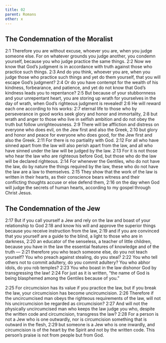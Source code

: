 ```yaml
---
title: 02
parent: Romans
other: x
---
```


## The Condemnation of the Moralist

<a name="2:1">2:1</a> Therefore you are without excuse, whoever you are, when you judge someone else. For on whatever grounds you judge another, you condemn yourself, because you who judge practice the same things. <a name="2:2">2:2</a> Now we know that God’s judgment is in accordance with truth against those who practice such things. <a name="2:3">2:3</a> And do you think, whoever you are, when you judge those who practice such things and yet do them yourself, that you will escape God’s judgment? <a name="2:4">2:4</a> Or do you have contempt for the wealth of his kindness, forbearance, and patience, and yet do not know that God’s kindness leads you to repentance? <a name="2:5">2:5</a> But because of your stubbornness and your unrepentant heart, you are storing up wrath for yourselves in the day of wrath, when God’s righteous judgment is revealed! <a name="2:6">2:6</a> He will reward each one according to his works: <a name="2:7">2:7</a> eternal life to those who by perseverance in good works seek glory and honor and immortality, <a name="2:8">2:8</a> but wrath and anger to those who live in selfish ambition and do not obey the truth but follow unrighteousness. <a name="2:9">2:9</a> There will be affliction and distress on everyone who does evil, on the Jew first and also the Greek, <a name="2:10">2:10</a> but glory and honor and peace for everyone who does good, for the Jew first and also the Greek. <a name="2:11">2:11</a> For there is no partiality with God. <a name="2:12">2:12</a> For all who have sinned apart from the law will also perish apart from the law, and all who have sinned under the law will be judged by the law. <a name="2:13">2:13</a> For it is not those who hear the law who are righteous before God, but those who do the law will be declared righteous. <a name="2:14">2:14</a> For whenever the Gentiles, who do not have the law, do by nature the things required by the law, these who do not have the law are a law to themselves. <a name="2:15">2:15</a> They show that the work of the law is written in their hearts, as their conscience bears witness and their conflicting thoughts accuse or else defend them, <a name="2:16">2:16</a> on the day when God will judge the secrets of human hearts, according to my gospel through Christ Jesus.

## The Condemnation of the Jew

<a name="2:17">2:17</a> But if you call yourself a Jew and rely on the law and boast of your relationship to God <a name="2:18">2:18</a> and know his will and approve the superior things because you receive instruction from the law, <a name="2:19">2:19</a> and if you are convinced that you yourself are a guide to the blind, a light to those who are in darkness, <a name="2:20">2:20</a> an educator of the senseless, a teacher of little children, because you have in the law the essential features of knowledge and of the truth — <a name="2:21">2:21</a> therefore you who teach someone else, do you not teach yourself? You who preach against stealing, do you steal? <a name="2:22">2:22</a> You who tell others not to commit adultery, do you commit adultery? You who abhor idols, do you rob temples? <a name="2:23">2:23</a> You who boast in the law dishonor God by transgressing the law! <a name="2:24">2:24</a> For just as it is written, “the name of God is being blasphemed among the Gentiles because of you.”

<a name="2:25">2:25</a> For circumcision has its value if you practice the law, but if you break the law, your circumcision has become uncircumcision. <a name="2:26">2:26</a> Therefore if the uncircumcised man obeys the righteous requirements of the law, will not his uncircumcision be regarded as circumcision? <a name="2:27">2:27</a> And will not the physically uncircumcised man who keeps the law judge you who, despite the written code and circumcision, transgress the law? <a name="2:28">2:28</a> For a person is not a Jew who is one outwardly, nor is circumcision something that is outward in the flesh, <a name="2:29">2:29</a> but someone is a Jew who is one inwardly, and circumcision is of the heart by the Spirit and not by the written code. This person’s praise is not from people but from God.
